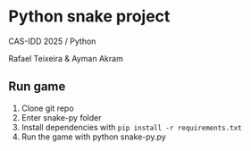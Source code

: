 # Python snake project

CAS-IDD 2025 / Python

Rafael Teixeira & Ayman Akram

## Run game
1. Clone git repo
2. Enter snake-py folder
3. Install dependencies with `pip install -r requirements.txt`
4. Run the game with python snake-py.py